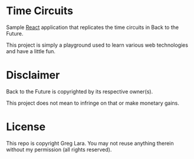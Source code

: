 # Time Circuits

Sample [React](https://reactjs.org/) application that replicates the time circuits in Back to the Future.

This project is simply a playground used to learn various web technologies and have a little fun.

# Disclaimer

Back to the Future is copyrighted by its respective owner(s).

This project does not mean to infringe on that or make monetary gains.

# License

This repo is copyright Greg Lara. You may not reuse anything therein without my permission (all rights reserved).
